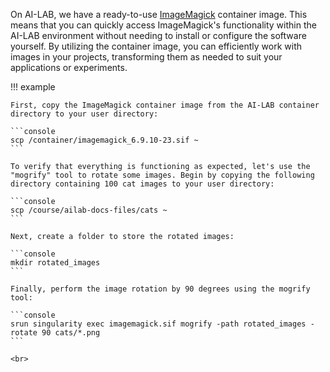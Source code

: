 On AI-LAB, we have a ready-to-use [ImageMagick](https://imagemagick.org/index.php) container image. This means that you can quickly access ImageMagick's functionality within the AI-LAB environment without needing to install or configure the software yourself. By utilizing the container image, you can efficiently work with images in your projects, transforming them as needed to suit your applications or experiments.

!!! example

    First, copy the ImageMagick container image from the AI-LAB container directory to your user directory:

    ```console
    scp /container/imagemagick_6.9.10-23.sif ~
    ```

    To verify that everything is functioning as expected, let's use the "mogrify" tool to rotate some images. Begin by copying the following directory containing 100 cat images to your user directory:

    ```console
    scp /course/ailab-docs-files/cats ~
    ```

    Next, create a folder to store the rotated images:

    ```console
    mkdir rotated_images
    ```

    Finally, perform the image rotation by 90 degrees using the mogrify tool:

    ```console
    srun singularity exec imagemagick.sif mogrify -path rotated_images -rotate 90 cats/*.png
    ```

    <br>

